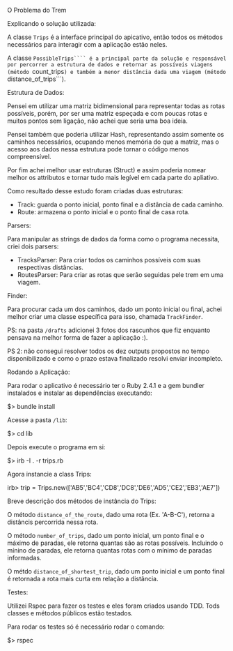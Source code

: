 O Problema do Trem

Explicando o solução utilizada:

A classe ```Trips``` é a interface principal do apicativo, então todos os métodos
necessários para interagir com a aplicação estão neles.

A classe ```PossibleTrips```` é a principal parte da solução e responsável por
percorrer a estrutura de dados e retornar as possíveis viagens (método ```count_trips```)
e também a menor distância dada uma viagem (método ```distance_of_trips```).

Estrutura de Dados:

Pensei em utilizar uma matriz bidimensional para representar todas as rotas
possíveis, porém, por ser uma matriz espeçada e com poucas rotas e muitos pontos
sem ligação, não achei que seria uma boa ideia.

Pensei também que poderia utilizar Hash, representando assim somente os caminhos
necessários, ocupando menos memória do que a matriz, mas o acesso aos dados nessa
estrutura pode tornar o código menos compreensível.

Por fim achei melhor usar estruturas (Struct) e assim poderia nomear melhor os
attributos e tornar tudo mais legível em cada parte do apliativo.

Como resultado desse estudo foram criadas duas estruturas:

- Track: guarda o ponto inicial, ponto final e a distância de cada caminho.
- Route: armazena o ponto inicial e o ponto final de casa rota.

Parsers:

Para manipular as strings de dados da forma como o programa necessita, criei
dois parsers:

- TracksParser: Para criar todos os caminhos possíveis com suas respectivas distâncias.
- RoutesParser: Para criar as rotas que serão seguidas pele trem em uma viagem.

Finder:

Para procurar cada um dos caminhos, dado um ponto inicial ou final, achei melhor
criar uma classe específica para isso, chamada ```TrackFinder```.

PS: na pasta ```/drafts``` adicionei 3 fotos dos rascunhos que fiz enquanto pensava
na melhor forma de fazer a aplicação :).

PS 2: não consegui resolver todos os dez outputs propostos no tempo disponibilizado
e como o prazo estava finalizado resolvi enviar incompleto.

Rodando a Aplicação:

Para rodar o aplicativo é necessário ter o Ruby 2.4.1 e a gem bundler instalados
e instalar as dependências executando:

$> bundle install

Acesse a pasta ```/lib```:

$> cd lib

Depois execute o programa em si:

$> irb -I . -r trips.rb

Agora instancie a class Trips:

irb> trip = Trips.new(['AB5','BC4','CD8','DC8','DE6','AD5','CE2','EB3','AE7'])

Breve descrição dos métodos de instância do Trips:

O método ```distance_of_the_route```, dado uma rota (Ex. 'A-B-C'), retorna a
distâncis percorrida nessa rota.

O método ```number_of_trips```, dado um ponto inicial, um ponto final e
o máximo de paradas, ele retorna quantas são as rotas possíveis. Incluindo o
mínino de paradas, ele retorna quantas rotas com o mínimo de paradas informadas.

O métdo ```distance_of_shortest_trip```, dado um ponto inicial e um ponto final
é retornada a rota mais curta em relação a distância.


Testes:

Utilizei Rspec para fazer os testes e eles foram criados usando TDD.
Tods classes e métodos públicos estão testados.

Para rodar os testes só é necessário rodar o comando:

$> rspec
